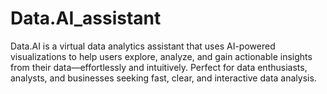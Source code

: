 # Data.AI_assistant
Data.AI is a virtual data analytics assistant that uses AI-powered visualizations to help users explore, analyze, and gain actionable insights from their data—effortlessly and intuitively. Perfect for data enthusiasts, analysts, and businesses seeking fast, clear, and interactive data analysis.
